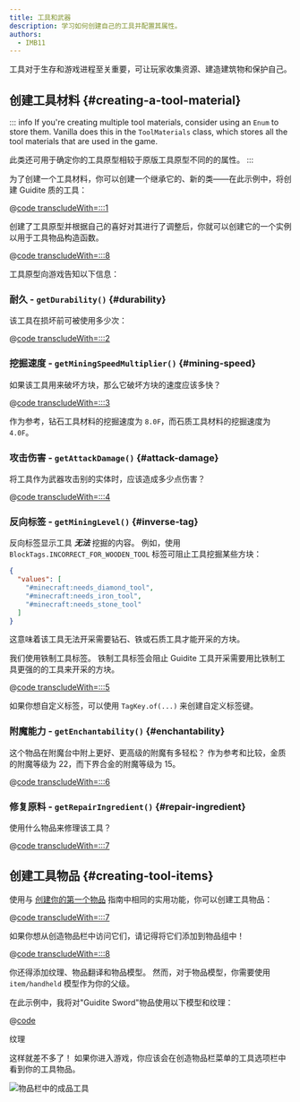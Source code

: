 ```yaml
---
title: 工具和武器
description: 学习如何创建自己的工具并配置其属性。
authors:
  - IMB11
---
```


工具对于生存和游戏进程至关重要，可让玩家收集资源、建造建筑物和保护自己。

## 创建工具材料 {#creating-a-tool-material}

::: info
If you're creating multiple tool materials, consider using an `Enum` to store them. Vanilla does this in the `ToolMaterials` class, which stores all the tool materials that are used in the game.

此类还可用于确定你的工具原型相较于原版工具原型不同的的属性。
:::

为了创建一个工具材料，你可以创建一个继承它的、新的类——在此示例中，将创建 Guidite 质的工具：

@[code transcludeWith=:::1](@/reference/1.21/src/main/java/com/example/docs/item/tool/GuiditeMaterial.java)

创建了工具原型并根据自己的喜好对其进行了调整后，你就可以创建它的一个实例以用于工具物品构造函数。

@[code transcludeWith=:::8](@/reference/1.21/src/main/java/com/example/docs/item/tool/GuiditeMaterial.java)

工具原型向游戏告知以下信息：

### 耐久 - `getDurability()` {#durability}

该工具在损坏前可被使用多少次：

@[code transcludeWith=:::2](@/reference/1.21/src/main/java/com/example/docs/item/tool/GuiditeMaterial.java)

### 挖掘速度 - `getMiningSpeedMultiplier()` {#mining-speed}

如果该工具用来破坏方块，那么它破坏方块的速度应该多快？

@[code transcludeWith=:::3](@/reference/1.21/src/main/java/com/example/docs/item/tool/GuiditeMaterial.java)

作为参考，钻石工具材料的挖掘速度为 `8.0F`，而石质工具材料的挖掘速度为 `4.0F`。

### 攻击伤害 - `getAttackDamage()` {#attack-damage}

将工具作为武器攻击别的实体时，应该造成多少点伤害？

@[code transcludeWith=:::4](@/reference/1.21/src/main/java/com/example/docs/item/tool/GuiditeMaterial.java)

### 反向标签 - `getMiningLevel()` {#inverse-tag}

反向标签显示工具 _**无法**_ 挖掘的内容。 例如，使用 `BlockTags.INCORRECT_FOR_WOODEN_TOOL` 标签可阻止工具挖掘某些方块：

```json
{
  "values": [
    "#minecraft:needs_diamond_tool",
    "#minecraft:needs_iron_tool",
    "#minecraft:needs_stone_tool"
  ]
}
```

这意味着该工具无法开采需要钻石、铁或石质工具才能开采的方块。

我们使用铁制工具标签。 铁制工具标签会阻止 Guidite 工具开采需要用比铁制工具更强的的工具来开采的方块。

@[code transcludeWith=:::5](@/reference/1.21/src/main/java/com/example/docs/item/tool/GuiditeMaterial.java)

如果你想自定义标签，可以使用 `TagKey.of(...)` 来创建自定义标签键。

### 附魔能力 - `getEnchantability()` {#enchantability}

这个物品在附魔台中附上更好、更高级的附魔有多轻松？ 作为参考和比较，金质的附魔等级为 22，而下界合金的附魔等级为 15。

@[code transcludeWith=:::6](@/reference/1.21/src/main/java/com/example/docs/item/tool/GuiditeMaterial.java)

### 修复原料 - `getRepairIngredient()` {#repair-ingredient}

使用什么物品来修理该工具？

@[code transcludeWith=:::7](@/reference/1.21/src/main/java/com/example/docs/item/tool/GuiditeMaterial.java)

## 创建工具物品 {#creating-tool-items}

使用与 [创建你的第一个物品](./first-item) 指南中相同的实用功能，你可以创建工具物品：

@[code transcludeWith=:::7](@/reference/1.21/src/main/java/com/example/docs/item/ModItems.java)

如果你想从创造物品栏中访问它们，请记得将它们添加到物品组中！

@[code transcludeWith=:::8](@/reference/1.21/src/main/java/com/example/docs/item/ModItems.java)

你还得添加纹理、物品翻译和物品模型。 然而，对于物品模型，你需要使用 `item/handheld` 模型作为你的父级。

在此示例中，我将对"Guidite Sword"物品使用以下模型和纹理：

@[code](@/reference/1.21/src/main/resources/assets/fabric-docs-reference/models/item/guidite_sword.json)

<DownloadEntry visualURL="/assets/develop/items/tools_0.png" downloadURL="/assets/develop/items/tools_0_small.png">纹理</DownloadEntry>

这样就差不多了！ 如果你进入游戏，你应该会在创造物品栏菜单的工具选项栏中看到你的工具物品。

![物品栏中的成品工具](/assets/develop/items/tools_1.png)
